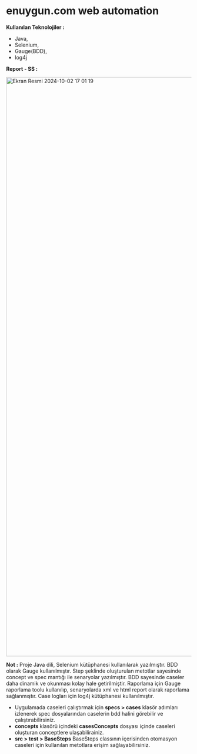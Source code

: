 # enuygun.com web automation

**Kullanılan Teknolojiler :** 
- Java,
- Selenium,
- Gauge(BDD),
- log4j

**Report - SS :**

<img width="1572" alt="Ekran Resmi 2024-10-02 17 01 19" src="https://github.com/user-attachments/assets/3faadcc5-ae8f-4e8d-9b27-f25950ebff61">


**Not :** 
Proje Java dili, Selenium kütüphanesi kullanılarak yazılmıştır. BDD olarak Gauge kullanılmıştır. Step şeklinde oluşturulan metotlar sayesinde concept ve spec mantığı ile senaryolar yazılmıştır.
BDD sayesinde caseler daha dinamik ve okunması kolay hale getirilmiştir. Raporlama için Gauge raporlama toolu kullanılıp, senaryolarda xml ve html report olarak raporlama sağlanmıştır. Case logları için 
log4j kütüphanesi kullanılmıştır.

- Uygulamada caseleri çalıştırmak için **specs > cases** klasör adımları izlenerek spec dosyalarından caselerin bdd halini görebilir ve çalıştırabilirsiniz.
- **concepts** klasörü içindeki **casesConcepts** dosyası içinde caseleri oluşturan conceptlere ulaşabilirainiz.
- **src > test > BaseSteps** BaseSteps classının içerisinden otomasyon caseleri için kullanılan metotlara erişim sağlayabilirsiniz.



